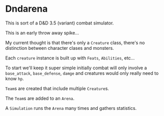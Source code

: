 # Dndarena

This is sort of a D&D 3.5 (variant) combat simulator.

This is an early throw away spike...

My current thought is that there's only a `Creature` class, there's no distinction between character clases and monsters.

Each `creature` instance is built up with `Feats`, `Abilities`, etc...

To start we'll keep it super simple initially combat will only involve a `base_attack`, `base_defense`, `damge` and creatures would only really need to know `hp`.

`Team`s are created that include multiple `Creature`s.

The `Team`s are added to an `Arena`.

A `Simulation` runs the `Arena` many times and gathers statistics.
